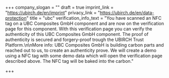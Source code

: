 +++
company_slogan = ""
draft = true
imprint_link = "https://ubirch.de/en/imprint"
privacy_link = "https://ubirch.de/en/data-protection"
title = "ubc"
verification_info_text = "You have scanned an NFC tag on a UBC Composites GmbH component and are now on the verification page for this component. With this verification page you can verify the authenticity of this UBC Composites GmbH component. The proof of authenticity is secured and forgery-proof trough the UBIRCH Trust Platform.\n\nMore info: UBC Composites GmbH is building carbon parts and reached out to us, to create an authenticity prove. We will create a demo using a NFC tag with some demo data which will open the verification page described above.  The NFC tag will be baked into the carbon."

+++
